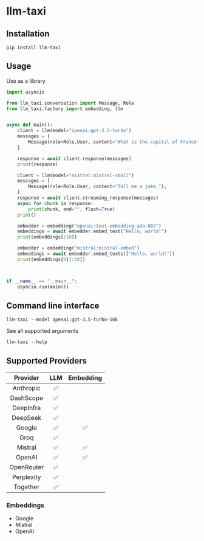 # llm-taxi

## Installation

```shell
pip install llm-taxi
```

## Usage

Use as a library

```python
import asyncio

from llm_taxi.conversation import Message, Role
from llm_taxi.factory import embedding, llm


async def main():
    client = llm(model="openai:gpt-3.5-turbo")
    messages = [
        Message(role=Role.User, content="What is the capital of France?"),
    ]

    response = await client.response(messages)
    print(response)

    client = llm(model="mistral:mistral-small")
    messages = [
        Message(role=Role.User, content="Tell me a joke."),
    ]
    response = await client.streaming_response(messages)
    async for chunk in response:
        print(chunk, end="", flush=True)
    print()

    embedder = embedding("openai:text-embedding-ada-002")
    embeddings = await embedder.embed_text("Hello, world!")
    print(embeddings[:10])

    embedder = embedding("mistral:mistral-embed")
    embeddings = await embedder.embed_texts(["Hello, world!"])
    print(embeddings[0][:10])



if __name__ == "__main__":
    asyncio.run(main())
```

## Command line interface

```shell
llm-taxi --model openai:gpt-3.5-turbo-16k
```

See all supported arguments

```shell
llm-taxi --help
```

## Supported Providers

|  Provider  | LLM | Embedding |
| :--------: | :-: | :-------: |
| Anthropic  | ✅  |           |
| DashScope  | ✅  |           |
| DeepInfra  | ✅  |           |
|  DeepSeek  | ✅  |           |
|   Google   | ✅  |    ✅     |
|    Groq    | ✅  |           |
|  Mistral   | ✅  |    ✅     |
|   OpenAI   | ✅  |    ✅     |
| OpenRouter | ✅  |           |
| Perplexity | ✅  |           |
|  Together  | ✅  |           |

### Embeddings

- Google
- Mistral
- OpenAI
